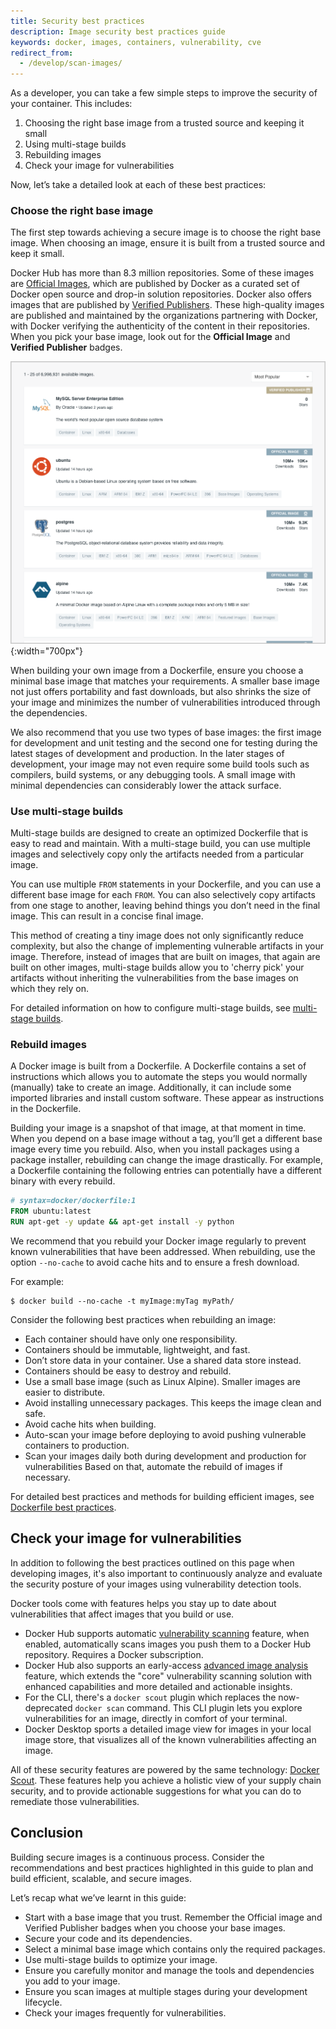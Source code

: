 ```yaml
---
title: Security best practices
description: Image security best practices guide
keywords: docker, images, containers, vulnerability, cve
redirect_from:
  - /develop/scan-images/
---
```


As a developer, you can take a few simple steps to improve the security of your
container. This includes:

1. Choosing the right base image from a trusted source and keeping it small
2. Using multi-stage builds
3. Rebuilding images
4. Check your image for vulnerabilities

Now, let’s take a detailed look at each of these best practices:

### Choose the right base image

The first step towards achieving a secure image is to choose the right base
image. When choosing an image, ensure it is built from a trusted source and keep
it small.

Docker Hub has more than 8.3 million repositories. Some of these images are
[Official Images](../docker-hub/official_images.md), which are published by
Docker as a curated set of Docker open source and drop-in solution repositories.
Docker also offers images that are published by
[Verified Publishers](../docker-hub/publish/index.md). These high-quality images
are published and maintained by the organizations partnering with Docker, with
Docker verifying the authenticity of the content in their repositories. When you
pick your base image, look out for the **Official Image** and **Verified
Publisher** badges.

![Docker Hub Official and Verified Publisher images](images/hub-official-images.png){:width="700px"}

When building your own image from a Dockerfile, ensure you choose a minimal base
image that matches your requirements. A smaller base image not just offers
portability and fast downloads, but also shrinks the size of your image and
minimizes the number of vulnerabilities introduced through the dependencies.

We also recommend that you use two types of base images: the first image for
development and unit testing and the second one for testing during the latest
stages of development and production. In the later stages of development, your
image may not even require some build tools such as compilers, build systems, or
any debugging tools. A small image with minimal dependencies can considerably
lower the attack surface.

### Use multi-stage builds

Multi-stage builds are designed to create an optimized Dockerfile that is easy
to read and maintain. With a multi-stage build, you can use multiple images and
selectively copy only the artifacts needed from a particular image.

You can use multiple `FROM` statements in your Dockerfile, and you can use a
different base image for each `FROM`. You can also selectively copy artifacts
from one stage to another, leaving behind things you don’t need in the final
image. This can result in a concise final image.

This method of creating a tiny image does not only significantly reduce
complexity, but also the change of implementing vulnerable artifacts in your
image. Therefore, instead of images that are built on images, that again are
built on other images, multi-stage builds allow you to 'cherry pick' your
artifacts without inheriting the vulnerabilities from the base images on which
they rely on.

For detailed information on how to configure multi-stage builds, see
[multi-stage builds](../build/building/multi-stage.md).

### Rebuild images

A Docker image is built from a Dockerfile. A Dockerfile contains a set of
instructions which allows you to automate the steps you would normally
(manually) take to create an image. Additionally, it can include some imported
libraries and install custom software. These appear as instructions in the
Dockerfile.

Building your image is a snapshot of that image, at that moment in time. When
you depend on a base image without a tag, you’ll get a different base image
every time you rebuild. Also, when you install packages using a package
installer, rebuilding can change the image drastically. For example, a
Dockerfile containing the following entries can potentially have a different
binary with every rebuild.

```dockerfile
# syntax=docker/dockerfile:1
FROM ubuntu:latest
RUN apt-get -y update && apt-get install -y python
```

We recommend that you rebuild your Docker image regularly to prevent known
vulnerabilities that have been addressed. When rebuilding, use the option
`--no-cache` to avoid cache hits and to ensure a fresh download.

For example:

```console
$ docker build --no-cache -t myImage:myTag myPath/
```

Consider the following best practices when rebuilding an image:

- Each container should have only one responsibility.
- Containers should be immutable, lightweight, and fast.
- Don’t store data in your container. Use a shared data store instead.
- Containers should be easy to destroy and rebuild.
- Use a small base image (such as Linux Alpine). Smaller images are easier to
  distribute.
- Avoid installing unnecessary packages. This keeps the image clean and safe.
- Avoid cache hits when building.
- Auto-scan your image before deploying to avoid pushing vulnerable containers
  to production.
- Scan your images daily both during development and production for
  vulnerabilities Based on that, automate the rebuild of images if necessary.

For detailed best practices and methods for building efficient images, see
[Dockerfile best practices](develop-images/dockerfile_best-practices.md).

## Check your image for vulnerabilities

In addition to following the best practices outlined on this page when
developing images, it's also important to continuously analyze and evaluate the
security posture of your images using vulnerability detection tools.

Docker tools come with features helps you stay up to date about vulnerabilities
that affect images that you build or use.

- Docker Hub supports automatic
  [vulnerability scanning](../docker-hub/vulnerability-scanning.md) feature,
  when enabled, automatically scans images you push them to a Docker Hub
  repository. Requires a Docker subscription.
- Docker Hub also supports an early-access
  [advanced image analysis](../scout/advanced-image-analysis.md) feature, which extends
  the "core" vulnerability scanning solution with enhanced capabilities and more
  detailed and actionable insights.
- For the CLI, there's a `docker scout` plugin which replaces the now-deprecated
  `docker scan` command. This CLI plugin lets you explore vulnerabilities for an
  image, directly in comfort of your terminal.
- Docker Desktop sports a detailed image view for images in your local image
  store, that visualizes all of the known vulnerabilities affecting an image.

All of these security features are powered by the same technology:
[Docker Scout](../scout/index.md). These features help you achieve a holistic
view of your supply chain security, and to provide actionable suggestions for
what you can do to remediate those vulnerabilities.

## Conclusion

Building secure images is a continuous process. Consider the recommendations and
best practices highlighted in this guide to plan and build efficient, scalable,
and secure images.

Let’s recap what we’ve learnt in this guide:

- Start with a base image that you trust. Remember the Official image and
  Verified Publisher badges when you choose your base images.
- Secure your code and its dependencies.
- Select a minimal base image which contains only the required packages.
- Use multi-stage builds to optimize your image.
- Ensure you carefully monitor and manage the tools and dependencies you add to
  your image.
- Ensure you scan images at multiple stages during your development lifecycle.
- Check your images frequently for vulnerabilities.
